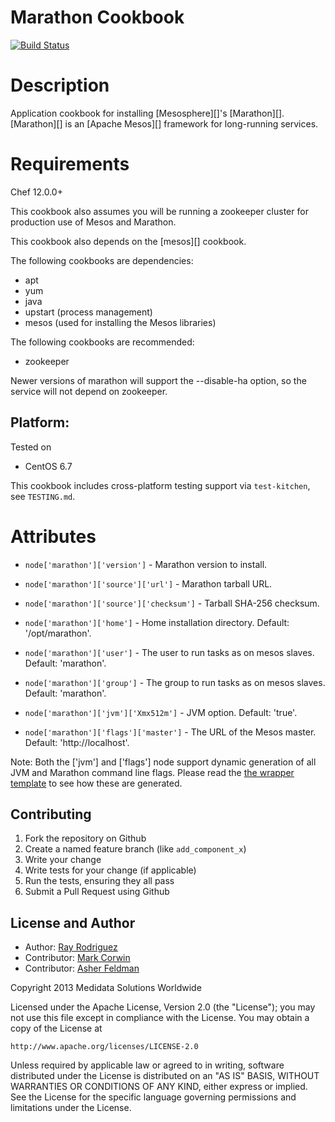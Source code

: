 Marathon Cookbook
=================
[![Build Status](https://secure.travis-ci.org/mdsol/marathon_cookbook.png?branch=master)](http://travis-ci.org/mdsol/marathon_cookbook)

Description
===========

Application cookbook for installing [Mesosphere][]'s [Marathon][].
[Marathon][] is an [Apache Mesos][] framework for long-running services.


Requirements
============

Chef 12.0.0+

This cookbook also assumes you will be running a zookeeper cluster for
production use of Mesos and Marathon.

This cookbook also depends on the [mesos][] cookbook.

The following cookbooks are dependencies:
* apt
* yum
* java
* upstart (process management)
* mesos (used for installing the Mesos libraries)

The following cookbooks are recommended:
* zookeeper

Newer versions of marathon will support the --disable-ha option, so the
service will not depend on zookeeper.

## Platform:

Tested on 

* CentOS 6.7

This cookbook includes cross-platform testing support via `test-kitchen`, see 
`TESTING.md`.


Attributes
==========


* `node['marathon']['version']` - Marathon version to install.
* `node['marathon']['source']['url']` - Marathon tarball URL.
* `node['marathon']['source']['checksum']` - Tarball SHA-256 checksum.

* `node['marathon']['home']` - Home installation directory. Default: '/opt/marathon'.
* `node['marathon']['user']` - The user to run tasks as on mesos slaves. Default: 'marathon'.
* `node['marathon']['group']` - The group to run tasks as on mesos slaves. Default: 'marathon'.

* `node['marathon']['jvm']['Xmx512m']` - JVM option. Default: 'true'.

* `node['marathon']['flags']['master']` - The URL of the Mesos master. Default: 'http://localhost'.

Note: Both the ['jvm'] and ['flags'] node support dynamic generation of all JVM
and Marathon command line flags. Please read the [the wrapper template](templates/default/wrapper.erb)
to see how these are generated.

## Contributing

1. Fork the repository on Github
2. Create a named feature branch (like `add_component_x`)
3. Write your change
4. Write tests for your change (if applicable)
5. Run the tests, ensuring they all pass
6. Submit a Pull Request using Github

## License and Author

* Author: [Ray Rodriguez](https://github.com/rayrod2030)
* Contributor: [Mark Corwin](https://github.com/mjcdiggity)
* Contributor: [Asher Feldman](https://github.com/asher)

Copyright 2013 Medidata Solutions Worldwide

Licensed under the Apache License, Version 2.0 (the "License"); you may not use 
this file except in compliance with the License. You may obtain a copy of the 
License at

    http://www.apache.org/licenses/LICENSE-2.0

Unless required by applicable law or agreed to in writing, software distributed 
under the License is distributed on an "AS IS" BASIS, WITHOUT WARRANTIES OR 
CONDITIONS OF ANY KIND, either express or implied. See the License for the 
specific language governing permissions and limitations under the License.
